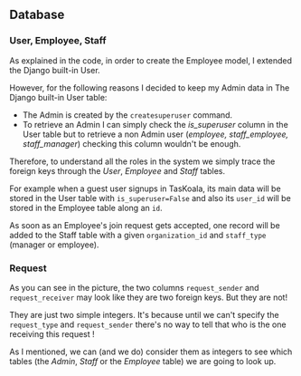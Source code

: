 
## Database

### User, Employee, Staff

As explained in the code, in order to create the Employee model, I extended the Django built-in User.

However, for the following reasons I decided to keep my Admin data in The Django built-in User table:
- The Admin is created by the `createsuperuser` command.
- To retrieve an Admin I can simply check the _is_superuser_ column in the User table but to retrieve a non Admin user (_employee, staff_employee, staff_manager_) checking this column wouldn't be enough.

Therefore, to understand all the roles in the system we simply trace the foreign keys through the *User*, *Employee* and *Staff* tables.

For example when a guest user signups in TasKoala, its main data will be stored in the User table with `is_superuser=False` and also its `user_id` will be stored in the Employee table along an `id`.

As soon as an Employee's join request gets accepted, one record will be added to the Staff table with a given `organization_id` and `staff_type` (manager or employee).

### Request

As you can see in the picture, the two columns `request_sender` and `request_receiver` may look like they are two foreign keys. But they are not!

They are just two simple integers. It's because until we can't specify the `request_type` and `request_sender` there's no way to tell that who is the one receiving this request !

As I mentioned, we can (and we do) consider them as integers to see which tables (the *Admin*, *Staff* or the *Employee* table) we are going to look up.

